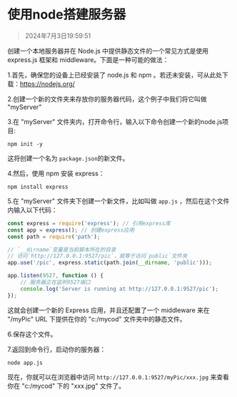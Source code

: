 # 使用node搭建服务器

> 2024年7月3日19:59:51

创建一个本地服务器并在 Node.js 中提供静态文件的一个常见方式是使用 express.js 框架和 middleware。下面是一种可能的做法：

1.首先，确保您的设备上已经安装了 node.js 和 npm 。若还未安装，可从此处下载：https://nodejs.org/

2.创建一个新的文件夹来存放你的服务器代码，这个例子中我们将它叫做 "myServer"

3.在 "myServer" 文件夹内，打开命令行，输入以下命令创建一个新的node.js项目:

```shell
npm init -y
```
这将创建一个名为 `package.json`的新文件。

4.然后，使用 npm 安装 express：

```shell
npm install express
```
5.在 "myServer" 文件夹下创建一个新文件，比如叫做 `app.js` ，然后在这个文件内输入以下代码：

```javascript
const express = require('express'); // 引用express库
const app = express(); // 创建express应用
const path = require('path');

// `__dirname`变量是当前脚本所在的目录
// 访问`http://127.0.0.1:9527/pic`，就等于访问`public`文件夹
app.use('/pic', express.static(path.join(__dirname, 'public')));

app.listen(9527, function () {
    // 服务器正在监听9527端口
    console.log('Server is running at http://127.0.0.1:9527/pic');
});
```
这就会创建一个新的 Express 应用，并且还配置了一个 middleware 来在 "/myPic" URL 下提供在你的 "c:/mycod" 文件夹中的静态文件。

6.保存这个文件。

7.返回到命令行，启动你的服务器：

```shell
node app.js
```

现在，你就可以在浏览器中访问 `http://127.0.0.1:9527/myPic/xxx.jpg` 来查看你在 "c:/mycod" 下的 "xxx.jpg" 文件了。